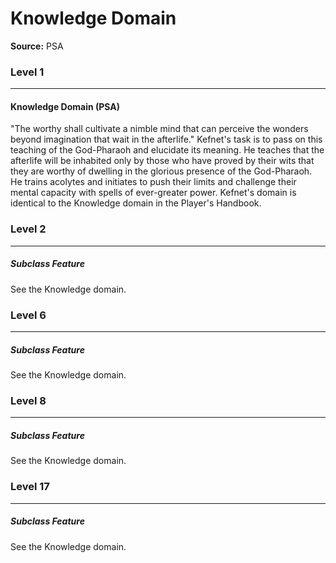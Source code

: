 # Knowledge Domain

**Source:** PSA


### Level 1
---
#### Knowledge Domain (PSA)
"The worthy shall cultivate a nimble mind that can perceive the wonders beyond imagination that wait in the afterlife."
Kefnet's task is to pass on this teaching of the God-Pharaoh and elucidate its meaning. He teaches that the afterlife will be inhabited only by those who have proved by their wits that they are worthy of dwelling in the glorious presence of the God-Pharaoh. He trains acolytes and initiates to push their limits and challenge their mental capacity with spells of ever-greater power.
Kefnet's domain is identical to the Knowledge domain in the Player's Handbook.

### Level 2
---
##### **Subclass Feature**
See the Knowledge domain.

### Level 6
---
##### **Subclass Feature**
See the Knowledge domain.

### Level 8
---
##### **Subclass Feature**
See the Knowledge domain.

### Level 17
---
##### **Subclass Feature**
See the Knowledge domain.